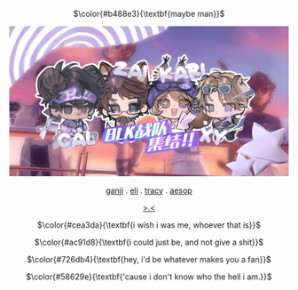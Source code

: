 <div align="center">

$\color{#b488e3}{\textbf{maybe man}}$

<img src="MATTER.png">

[ganji](https://github.com/ChromaDrift) . [eli](https://github.com/verifiedreality) . [tracy](https://github.com/yurivampire) . [aesop](https://github.com/steIIarism)

[>.<](https://linktr.ee/karinacchi)

$\color{#cea3da}{\textbf{i wish i was me, whoever that is}}$

$\color{#ac91d8}{\textbf{i could just be, and not give a shit}}$

$\color{#726db4}{\textbf{hey, i'd be whatever makes you a fan}}$

$\color{#58629e}{\textbf{'cause i don't know who the hell i am.}}$







 

<!---
yurivampire/yurivampire is a ✨ special ✨ repository because its `README.md` (this file) appears on your GitHub profile.
You can click the Preview link to take a look at your changes.
--->
